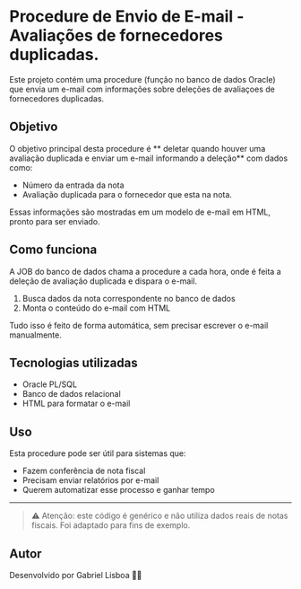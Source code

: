# Procedure de Envio de E-mail - Avaliações de fornecedores duplicadas.

Este projeto contém uma procedure (função no banco de dados Oracle) que envia um e-mail com informações sobre deleções de avaliaçoes de fornecedores duplicadas.

## Objetivo

O objetivo principal desta procedure é ** deletar quando houver uma avaliação duplicada e enviar um e-mail informando a deleção** com dados como:

- Número da entrada da nota
- Avaliação duplicada para o fornecedor que esta na nota.

Essas informações são mostradas em um modelo de e-mail em HTML, pronto para ser enviado.

## Como funciona

A JOB do banco de dados chama a procedure a cada hora, onde é feita a deleção de avaliação duplicada e dispara o e-mail.

1. Busca dados da nota correspondente no banco de dados
2. Monta o conteúdo do e-mail com HTML

Tudo isso é feito de forma automática, sem precisar escrever o e-mail manualmente.

## Tecnologias utilizadas

- Oracle PL/SQL
- Banco de dados relacional
- HTML para formatar o e-mail

## Uso

Esta procedure pode ser útil para sistemas que:

- Fazem conferência de nota fiscal
- Precisam enviar relatórios por e-mail
- Querem automatizar esse processo e ganhar tempo

---

> ⚠️ Atenção: este código é genérico e não utiliza dados reais de notas fiscais. Foi adaptado para fins de exemplo.

## Autor

Desenvolvido por Gabriel Lisboa 👨‍💻
